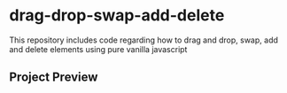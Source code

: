 # drag-drop-swap-add-delete

This repository includes code regarding how to drag and drop, swap, add and delete elements using pure vanilla javascript

## Project Preview

[](preview/1.png)
[](preview/2.png)
[](preview/3.png)

